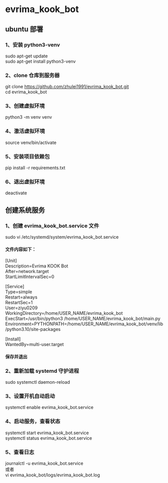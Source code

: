 # evrima_kook_bot

## ubuntu 部署

### 1、安装 python3-venv
sudo apt-get update  
sudo apt-get install python3-venv

### 2、clone 仓库到服务器
git clone https://github.com/zhulei1991/evrima_kook_bot.git  
cd evrima_kook_bot

### 3、创建虚拟环境
python3 -m venv venv

### 4、激活虚拟环境
source venv/bin/activate

### 5、安装项目依赖包
pip install -r requirements.txt

### 6、退出虚拟环境
deactivate

## 创建系统服务

### 1、创建 evrima_kook_bot.service 文件
sudo vi /etc/systemd/system/evrima_kook_bot.service

#### 文件内容如下：
  
[Unit]  
Description=Evrima KOOK Bot  
After=network.target  
StartLimitIntervalSec=0  
  
[Service]  
Type=simple  
Restart=always  
RestartSec=1  
User=ziyu0209  
WorkingDirectory=/home/USER_NAME/evrima_kook_bot  
ExecStart=/usr/bin/python3 /home/USER_NAME/evrima_kook_bot/main.py  
Environment=PYTHONPATH=/home/USER_NAME/evrima_kook_bot/venv/lib/python3.10/site-packages  
  
[Install]  
WantedBy=multi-user.target  

#### 保存并退出

### 2、重新加载 systemd 守护进程
sudo systemctl daemon-reload  

### 3、设置开机自动启动
systemctl enable evrima_kook_bot.service  

### 4、启动服务，查看状态
systemctl start evrima_kook_bot.service  
systemctl status evrima_kook_bot.service  

### 5、查看日志  
journalctl -u evrima_kook_bot.service  
或者  
vi evrima_kook_bot/logs/evrima_kook_bot.log  
